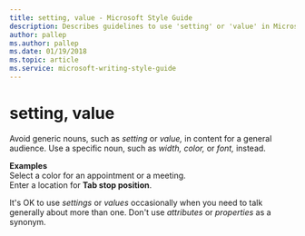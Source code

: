 ```yaml
---
title: setting, value - Microsoft Style Guide
description: Describes guidelines to use 'setting' or 'value' in Microsoft documents, and provides alternate usage.
author: pallep
ms.author: pallep
ms.date: 01/19/2018
ms.topic: article
ms.service: microsoft-writing-style-guide
---
```


# setting, value

Avoid generic nouns, such as *setting* or *value,* in content for a general audience. Use a specific noun, such as *width, color,* or *font,* instead.

**Examples**  
Select a color for an appointment or a meeting.   
Enter a location for **Tab stop position**.

It's OK to use *settings* or *values* occasionally when you need to talk generally about more than one. Don't use *attributes* or *properties* as a synonym.
